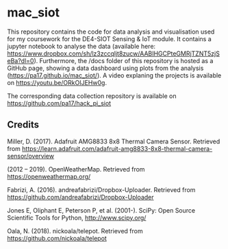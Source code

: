 # mac_siot

This repository contains the code for data analysis and visualisation used for my coursework for the DE4-SIOT Sensing & IoT module. It contains a jupyter notebook to analyse the data (available here: https://www.dropbox.com/sh/lz3zccqljt8zucw/AABIHGCPteGMRjTZNT5zjSeBa?dl=0). Furthermore, the /docs folder of this repository is hosted as a GitHub page, showing a data dashboard using plots from the analysis (https://pa17.github.io/mac_siot/). A video explaning the projects is available on https://youtu.be/ORkOIJEHw0g.

The corresponding data collection repository is available on https://github.com/pa17/hack_pi_siot

## Credits

Miller, D. (2017). Adafruit AMG8833 8x8 Thermal Camera Sensor. Retrieved from https://learn.adafruit.com/adafruit-amg8833-8x8-thermal-camera-sensor/overview

(2012 – 2019). OpenWeatherMap. Retrieved from https://openweathermap.org/

Fabrizi, A. (2016). andreafabrizi/Dropbox-Uploader. Retrieved from https://github.com/andreafabrizi/Dropbox-Uploader

Jones E, Oliphant E, Peterson P, et al. (2001-). SciPy: Open Source Scientific Tools for Python, http://www.scipy.org/ 

Oala, N. (2018). nickoala/telepot. Retrieved from https://github.com/nickoala/telepot
